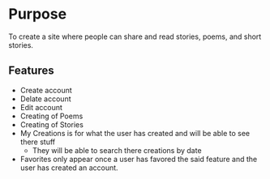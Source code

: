 # Purpose

To create a site where people can share and read stories, poems, and short stories. 

## Features

- Create account 
- Delate account
- Edit account
- Creating of Poems
- Creating of Stories
- My Creations is for what the user has created and will be able to see there stuff
    - They will be able to search there creations by date
- Favorites only appear once a user has favored the said feature and the user has created an account. 